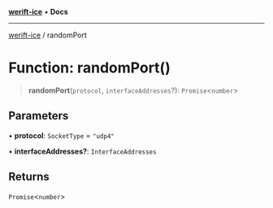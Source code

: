 [**werift-ice**](../README.md) • **Docs**

***

[werift-ice](../globals.md) / randomPort

# Function: randomPort()

> **randomPort**(`protocol`, `interfaceAddresses`?): `Promise`\<`number`\>

## Parameters

• **protocol**: `SocketType` = `"udp4"`

• **interfaceAddresses?**: `InterfaceAddresses`

## Returns

`Promise`\<`number`\>
